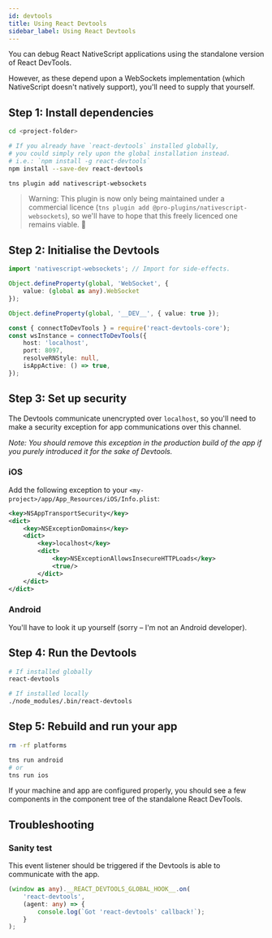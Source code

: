 ```yaml
---
id: devtools
title: Using React Devtools
sidebar_label: Using React Devtools
---
```


<!-- contributors: [shirakaba, rigor789, ikoevska] -->

You can debug React NativeScript applications using the standalone version of React DevTools.

However, as these depend upon a WebSockets implementation (which NativeScript doesn't natively support), you'll need to supply that yourself.

## Step 1: Install dependencies

```sh
cd <project-folder>

# If you already have `react-devtools` installed globally,
# you could simply rely upon the global installation instead.
# i.e.: `npm install -g react-devtools`
npm install --save-dev react-devtools

tns plugin add nativescript-websockets
```

> Warning: This plugin is now only being maintained under a commercial licence (`tns plugin add @pro-plugins/nativescript-websockets`), so we'll have to hope that this freely licenced one remains viable. 🤞

## Step 2: Initialise the Devtools

```typescript
import 'nativescript-websockets'; // Import for side-effects.

Object.defineProperty(global, 'WebSocket', {
    value: (global as any).WebSocket
});

Object.defineProperty(global, '__DEV__', { value: true });

const { connectToDevTools } = require('react-devtools-core');
const wsInstance = connectToDevTools({
    host: 'localhost',
    port: 8097,
    resolveRNStyle: null,
    isAppActive: () => true,
});
```

## Step 3: Set up security

The Devtools communicate unencrypted over `localhost`, so you'll need to make a security exception for app communications over this channel.

*Note: You should remove this exception in the production build of the app if you purely introduced it for the sake of Devtools.*

### iOS

Add the following exception to your `<my-project>/app/App_Resources/iOS/Info.plist`:

```xml
<key>NSAppTransportSecurity</key>
<dict>
    <key>NSExceptionDomains</key>
    <dict>
        <key>localhost</key>
        <dict>
            <key>NSExceptionAllowsInsecureHTTPLoads</key>
            <true/>
        </dict>
    </dict>
</dict>
```

### Android

You'll have to look it up yourself (sorry – I'm not an Android developer).

## Step 4: Run the Devtools

```sh
# If installed globally
react-devtools

# If installed locally
./node_modules/.bin/react-devtools
```

## Step 5: Rebuild and run your app

```sh
rm -rf platforms

tns run android
# or
tns run ios
```

If your machine and app are configured properly, you should see a few components in the component tree of the standalone React DevTools.

## Troubleshooting

### Sanity test

This event listener should be triggered if the Devtools is able to communicate with the app.

```typescript
(window as any).__REACT_DEVTOOLS_GLOBAL_HOOK__.on(
    'react-devtools',
    (agent: any) => {
        console.log(`Got 'react-devtools' callback!`);
    }
);
```